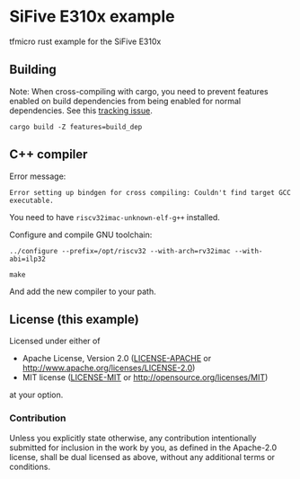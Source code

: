 # SiFive E310x example

tfmicro rust example for the SiFive E310x

## Building

Note: When cross-compiling with cargo, you need to prevent features enabled on
build dependencies from being enabled for normal dependencies. See this
[tracking issue](https://github.com/rust-lang/cargo/issues/7915).

```
cargo build -Z features=build_dep
```

## C++ compiler

Error message:

`Error setting up bindgen for cross compiling: Couldn't find target GCC executable.`

You need to have `riscv32imac-unknown-elf-g++` installed.

Configure and compile GNU toolchain:

```
../configure --prefix=/opt/riscv32 --with-arch=rv32imac --with-abi=ilp32
```

```
make
```

And add the new compiler to your path.

## License (this example)

Licensed under either of

- Apache License, Version 2.0 ([LICENSE-APACHE](LICENSE-APACHE) or
  http://www.apache.org/licenses/LICENSE-2.0)
- MIT license ([LICENSE-MIT](LICENSE-MIT) or http://opensource.org/licenses/MIT)

at your option.

### Contribution

Unless you explicitly state otherwise, any contribution intentionally submitted
for inclusion in the work by you, as defined in the Apache-2.0 license, shall be
dual licensed as above, without any additional terms or conditions.
